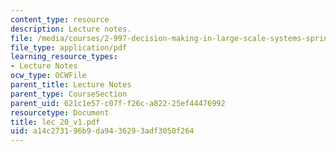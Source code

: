 ```yaml
---
content_type: resource
description: Lecture notes.
file: /media/courses/2-997-decision-making-in-large-scale-systems-spring-2004/a14c273196b9da9436293adf3050f264_lec_20_v1.pdf
file_type: application/pdf
learning_resource_types:
- Lecture Notes
ocw_type: OCWFile
parent_title: Lecture Notes
parent_type: CourseSection
parent_uid: 621c1e57-c07f-f26c-a822-25ef44476992
resourcetype: Document
title: lec_20_v1.pdf
uid: a14c2731-96b9-da94-3629-3adf3050f264
---
```

